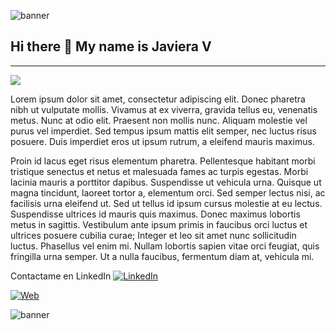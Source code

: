 ![banner](https://i.imgur.com/RNBlXoj.png)

## Hi there 👋 My name is Javiera V

----

![](https://i.imgur.com/1l2YkyH.png)


Lorem ipsum dolor sit amet, consectetur adipiscing elit. Donec pharetra nibh ut vulputate mollis. Vivamus at ex viverra, gravida tellus eu, venenatis metus. Nunc at odio elit. Praesent non mollis nunc. Aliquam molestie vel purus vel imperdiet. Sed tempus ipsum mattis elit semper, nec luctus risus posuere. Duis imperdiet eros ut ipsum rutrum, a eleifend mauris maximus.

Proin id lacus eget risus elementum pharetra. Pellentesque habitant morbi tristique senectus et netus et malesuada fames ac turpis egestas. Morbi lacinia mauris a porttitor dapibus. Suspendisse ut vehicula urna. Quisque ut magna tincidunt, laoreet tortor a, elementum orci. Sed semper lectus nisi, ac facilisis urna eleifend ut. Sed ut tellus id ipsum cursus molestie at eu lectus. Suspendisse ultrices id mauris quis maximus. Donec maximus lobortis metus in sagittis. Vestibulum ante ipsum primis in faucibus orci luctus et ultrices posuere cubilia curae; Integer et leo sit amet nunc sollicitudin luctus. Phasellus vel enim mi. Nullam lobortis sapien vitae orci feugiat, quis fringilla urna semper. Ut a nulla faucibus, fermentum diam at, vehicula mi.

Contactame en LinkedIn
[![LinkedIn](https://img.shields.io/badge/LinkedIn-Brais_Moure-0077B5?style=for-the-badge&logo=linkedin&logoColor=white&labelColor=101010)](https://www.linkedin.com/in/javi-vergara-vidal/)


[![Web](https://img.shields.io/badge/Web-MoureDev.com-14a1f0?style=for-the-badge&logo=dev.to&logoColor=white&labelColor=101010)](https://portfolio-darkss.vercel.app/)

![banner](https://i.imgur.com/zBApuub.png)











<!--
**xavi-v/xavi-v** is a ✨ _special_ ✨ repository because its `README.md` (this file) appears on your GitHub profile.

Here are some ideas to get you started:

- 🔭 I’m currently working on ...
- 🌱 I’m currently learning ...
- 👯 I’m looking to collaborate on ...
- 🤔 I’m looking for help with ...
- 💬 Ask me about ...
- 📫 How to reach me: ...
- 😄 Pronouns: ...
- ⚡ Fun fact: ...
-->

